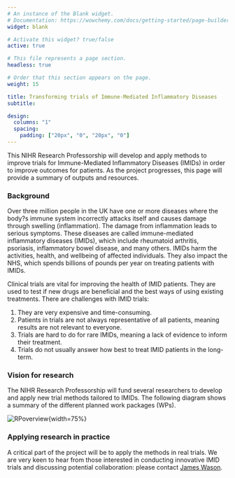 ```yaml
---
# An instance of the Blank widget.
# Documentation: https://wowchemy.com/docs/getting-started/page-builder/
widget: blank

# Activate this widget? true/false
active: true

# This file represents a page section.
headless: true

# Order that this section appears on the page.
weight: 15

title: Transforming trials of Immune-Mediated Inflammatory Diseases
subtitle: 

design:
  columns: "1"
  spacing:
    padding: ["20px", "0", "20px", "0"]
---
```


This NIHR Research Professorship will develop and apply methods to improve trials for Immune-Mediated Inflammatory Diseases (IMIDs) in order to improve outcomes for patients. As the project progresses, this page will provide a summary of outputs and resources.

### Background

Over three million people in the UK have one or more diseases where the body?s immune system incorrectly attacks itself and causes damage through swelling (inflammation). The damage from inflammation leads to serious symptoms.
These diseases are called immune-mediated inflammatory diseases (IMIDs), which include rheumatoid arthritis, psoriasis, inflammatory bowel disease, and many others. 
IMIDs harm the activities, health, and wellbeing of affected individuals. They also impact the NHS, which spends billions of pounds per year on treating patients with IMIDs.

Clinical trials are vital for improving the health of IMID patients. They are used to test if new drugs are beneficial and the best ways of using existing treatments. There are challenges with IMID trials:

1. They are very expensive and time-consuming. 
2. Patients in trials are not always representative of all patients, meaning results are not relevant to everyone. 
3. Trials are hard to do for rare IMIDs, meaning a lack of evidence to inform their treatment. 
4. Trials do not usually answer how best to treat IMID patients in the long-term.

### Vision for research

The NIHR Research Professorship will fund several researchers to develop and apply new trial methods tailored to IMIDs. The following diagram shows a summary of the different planned work packages (WPs).

![RPoverview](/img/RP_Overview.png){width=75%}


### Applying research in practice

A critical part of the project will be to apply the methods in real trials. We are very keen to hear from those interested in conducting innovative IMID trials and discussing potential collaboration: please contact [James Wason](/staff/james_wason/).